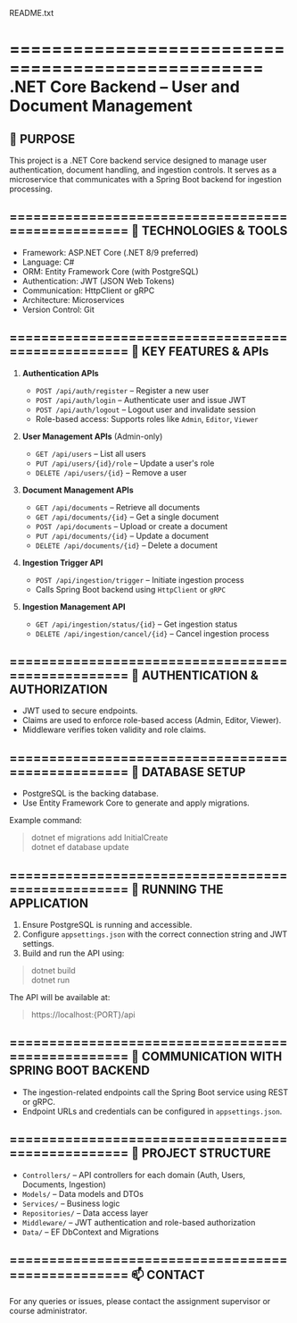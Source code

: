 README.txt

==================================================
.NET Core Backend – User and Document Management
==================================================

📌 PURPOSE
----------
This project is a .NET Core backend service designed to manage user authentication, document handling, and ingestion controls. It serves as a microservice that communicates with a Spring Boot backend for ingestion processing.

==================================================
🔧 TECHNOLOGIES & TOOLS
-----------------------
- Framework: ASP.NET Core (.NET 8/9 preferred)
- Language: C#
- ORM: Entity Framework Core (with PostgreSQL)
- Authentication: JWT (JSON Web Tokens)
- Communication: HttpClient or gRPC
- Architecture: Microservices
- Version Control: Git

==================================================
🔑 KEY FEATURES & APIs
-----------------------

1. **Authentication APIs**
   - `POST /api/auth/register` – Register a new user
   - `POST /api/auth/login` – Authenticate user and issue JWT
   - `POST /api/auth/logout` – Logout user and invalidate session
   - Role-based access: Supports roles like `Admin`, `Editor`, `Viewer`

2. **User Management APIs** (Admin-only)
   - `GET /api/users` – List all users
   - `PUT /api/users/{id}/role` – Update a user's role
   - `DELETE /api/users/{id}` – Remove a user

3. **Document Management APIs**
   - `GET /api/documents` – Retrieve all documents
   - `GET /api/documents/{id}` – Get a single document
   - `POST /api/documents` – Upload or create a document
   - `PUT /api/documents/{id}` – Update a document
   - `DELETE /api/documents/{id}` – Delete a document

4. **Ingestion Trigger API**
   - `POST /api/ingestion/trigger` – Initiate ingestion process
   - Calls Spring Boot backend using `HttpClient` or `gRPC`

5. **Ingestion Management API**
   - `GET /api/ingestion/status/{id}` – Get ingestion status
   - `DELETE /api/ingestion/cancel/{id}` – Cancel ingestion process

==================================================
🔐 AUTHENTICATION & AUTHORIZATION
----------------------------------
- JWT used to secure endpoints.
- Claims are used to enforce role-based access (Admin, Editor, Viewer).
- Middleware verifies token validity and role claims.

==================================================
💾 DATABASE SETUP
------------------
- PostgreSQL is the backing database.
- Use Entity Framework Core to generate and apply migrations.

Example command:
> dotnet ef migrations add InitialCreate  
> dotnet ef database update

==================================================
🚀 RUNNING THE APPLICATION
---------------------------
1. Ensure PostgreSQL is running and accessible.
2. Configure `appsettings.json` with the correct connection string and JWT settings.
3. Build and run the API using:

> dotnet build  
> dotnet run

The API will be available at:  
> https://localhost:{PORT}/api

==================================================
🔄 COMMUNICATION WITH SPRING BOOT BACKEND
------------------------------------------
- The ingestion-related endpoints call the Spring Boot service using REST or gRPC.
- Endpoint URLs and credentials can be configured in `appsettings.json`.

==================================================
📂 PROJECT STRUCTURE
---------------------
- `Controllers/` – API controllers for each domain (Auth, Users, Documents, Ingestion)
- `Models/` – Data models and DTOs
- `Services/` – Business logic
- `Repositories/` – Data access layer
- `Middleware/` – JWT authentication and role-based authorization
- `Data/` – EF DbContext and Migrations

==================================================
📫 CONTACT
----------
For any queries or issues, please contact the assignment supervisor or course administrator.

